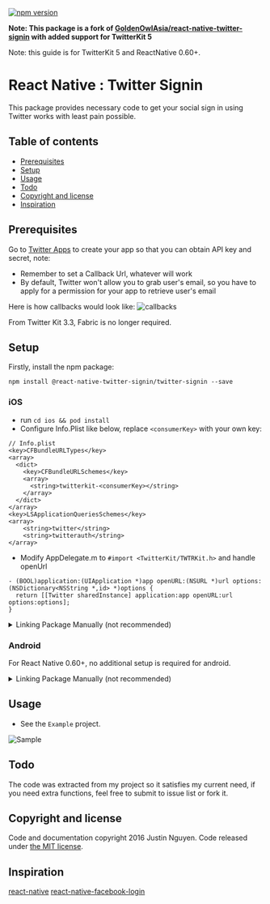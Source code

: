 [![npm version](https://badge.fury.io/js/@react-native-twitter-signin%2Ftwitter-signin.svg)](https://badge.fury.io/js/@react-native-twitter-signin%2Ftwitter-signin.svg)

**Note: This package is a fork of [GoldenOwlAsia/react-native-twitter-signin](https://github.com/GoldenOwlAsia/react-native-twitter-signin) with added support for TwitterKit 5**

Note: this guide is for TwitterKit 5 and ReactNative 0.60+.

# React Native : Twitter Signin

This package provides necessary code to get your social sign in using Twitter works with least pain possible.

## Table of contents

- [Prerequisites](#prerequisites)
- [Setup](#setup)
- [Usage](#usage)
- [Todo](#todo)
- [Copyright and license](#copyright-and-license)
- [Inspiration](#inspiration)

## Prerequisites

Go to [Twitter Apps](https://apps.twitter.com/) to create your app so that you can obtain API key and secret, note:

- Remember to set a Callback Url, whatever will work
- By default, Twitter won't allow you to grab user's email, so you have to apply for a permission for your app to retrieve user's email

Here is how callbacks would look like:
![callbacks](https://github.com/react-native-twitter-signin/twitter-signin/blob/master/Example/img/callbacks.png?raw=true)

From Twitter Kit 3.3, Fabric is no longer required.

## Setup

Firstly, install the npm package:

    npm install @react-native-twitter-signin/twitter-signin --save

### iOS

- run `cd ios && pod install`
- Configure Info.Plist like below, replace `<consumerKey>` with your own key:

```
// Info.plist
<key>CFBundleURLTypes</key>
<array>
  <dict>
    <key>CFBundleURLSchemes</key>
    <array>
      <string>twitterkit-<consumerKey></string>
    </array>
  </dict>
</array>
<key>LSApplicationQueriesSchemes</key>
<array>
    <string>twitter</string>
    <string>twitterauth</string>
</array>
```

- Modify AppDelegate.m to `#import <TwitterKit/TWTRKit.h>` and handle openUrl

```
- (BOOL)application:(UIApplication *)app openURL:(NSURL *)url options:(NSDictionary<NSString *,id> *)options {
  return [[Twitter sharedInstance] application:app openURL:url options:options];
}
```

<details>
<summary>Linking Package Manually (not recommended)</summary>

- Add `TwitterKit`:

#### With CocoaPods

- Add TwitterKit to your `Podfile`

```
// Podfile
target 'MyApp' do
  # use_frameworks!
  pod 'TwitterKit5', '~> 3.3.0'
end
```

- Run `pod install`

#### Manually

- Download TwitterKit 3.3 from here https://ton.twimg.com/syndication/twitterkit/ios/3.3.0/Twitter-Kit-iOS.zip
- Add TwitterKit, TwitterCore and 2 other bundle files into your root folder in Xcode
- In `Build Phases → Link Binary with libraries` add `Twitter.framework` and `LibRBTwitterSignin.a`

</details>

### Android

For React Native 0.60+, no additional setup is required for android.

<details>
<summary>Linking Package Manually (not recommended)</summary>

Run `react-native link react-native-twitter-signin`, or:

On Android, it will use `Gradle` so all you need to do is to point to the correct project location:

- In your `${project_dir}/android/settings.gradle` add this:

      include ':react-native-twitter-signin'
      project(':react-native-twitter-signin').projectDir = new File(rootProject.projectDir,'../node_modules/react-native-twitter-signin/android')

- In your `${project_dir}/android/app/build.gradle` add this:

      depedencies {
         ...
         compile project(':react-native-twitter-signin')
         ...
      }

- In you `MainApplication.java` makes use of the package as following:

```java

        /**
        * A list of packages used by the app. If the app uses additional views
        * or modules besides the default ones, add more packages here.
        */
        @Override
        protected List<ReactPackage> getPackages() {
           return Arrays.<ReactPackage>asList(
             new MainReactPackage(),
             new FacebookLoginPackage(),
             new TwitterSigninPackage(),
             new RNGoogleSigninPackage(this),
             new VectorIconsPackage(),
             new RNSvgPackage()
           );
         }
```

Keeps in mind that all the configure is for your build tools to recognise the files. So open your Xcode and Android Studio to try making builds and make sure they pass.

</details>

## Usage

- See the `Example` project.

![Sample](https://github.com/GoldenOwlAsia/react-native-twitter-signin/blob/master/Example/img/android.png?raw=true)

## Todo

The code was extracted from my project so it satisfies my current need, if you need extra functions, feel free to submit to issue list or fork it.

## Copyright and license

Code and documentation copyright 2016 Justin Nguyen. Code released under [the MIT license](https://github.com/GoldenOwlAsia/react-native-twitter-signin/blob/master/LICENSE).

## Inspiration

[react-native](http://facebook.github.io/react-native/)
[react-native-facebook-login](https://github.com/magus/react-native-facebook-login)
